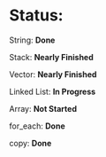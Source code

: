 # Status:

String: **Done**

Stack: **Nearly Finished**

Vector: **Nearly Finished**

Linked List: **In Progress**

Array: **Not Started**

for_each: **Done**

copy: **Done**
